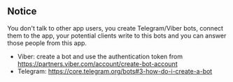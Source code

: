 ## Notice

You don't talk to other app users, you create Telegram/Viber bots, connect them to the app, your potential clients write to this bots and you can answer those people from this app.

- Viber: create a bot and use the authentication token from https://partners.viber.com/account/create-bot-account
- Telegram: https://core.telegram.org/bots#3-how-do-i-create-a-bot
